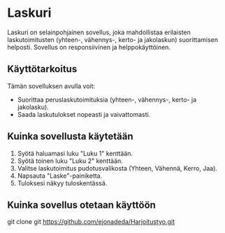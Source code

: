 # Laskuri

Laskuri on selainpohjainen sovellus, joka mahdollistaa erilaisten laskutoimitusten (yhteen-, vähennys-, kerto- ja jakolaskun) suorittamisen helposti. Sovellus on responsiivinen ja helppokäyttöinen.

## Käyttötarkoitus

Tämän sovelluksen avulla voit:

- Suorittaa peruslaskutoimituksia (yhteen-, vähennys-, kerto- ja jakolasku).
- Saada laskutulokset nopeasti ja vaivattomasti.

## Kuinka sovellusta käytetään

1. Syötä haluamasi luku "Luku 1" kenttään.
2. Syötä toinen luku "Luku 2" kenttään.
3. Valitse laskutoimitus pudotusvalikosta (Yhteen, Vähennä, Kerro, Jaa).
4. Napsauta "Laske"-painiketta.
5. Tuloksesi näkyy tuloskentässä.

## Kuinka sovellus otetaan käyttöön

   git clone git  https://github.com/ejonadeda/Harjoitustyo.git
